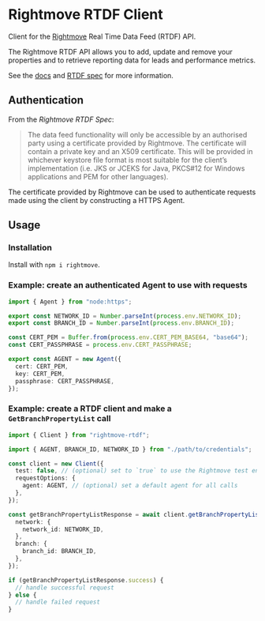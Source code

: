 [rightmove]: https://www.rightmove.co.uk
[adf-docs]: https://www.rightmove.co.uk/adf.html
[rtdf-spec]: https://media.rightmove.co.uk/ps/pdf/guides/adf/Rightmove_Real_Time_Datafeed_Specification.pdf

# Rightmove RTDF Client

Client for the [Rightmove][rightmove] Real Time Data Feed (RTDF) API.

The Rightmove RTDF API allows you to add, update and remove your properties and to retrieve reporting data for leads and performance metrics.

See the [docs][adf-docs] and [RTDF spec][rtdf-spec] for more information.


## Authentication

From the <cite>Rightmove RTDF Spec</cite>:
> The data feed functionality will only be accessible by an authorised party using a certificate provided by Rightmove. The certificate
will contain a private key and an X509 certificate. This will be provided in whichever keystore file format is most suitable for the
client’s implementation (i.e. JKS or JCEKS for Java, PKCS#12 for Windows applications and PEM for other languages).

The certificate provided by Rightmove can be used to authenticate requests made using the client by constructing a HTTPS Agent.


## Usage

### Installation

Install with `npm i rightmove`.

### Example: create an authenticated Agent to use with requests

```ts
import { Agent } from "node:https";

export const NETWORK_ID = Number.parseInt(process.env.NETWORK_ID);
export const BRANCH_ID = Number.parseInt(process.env.BRANCH_ID);

const CERT_PEM = Buffer.from(process.env.CERT_PEM_BASE64, "base64");
const CERT_PASSPHRASE = process.env.CERT_PASSPHRASE;

export const AGENT = new Agent({
  cert: CERT_PEM,
  key: CERT_PEM,
  passphrase: CERT_PASSPHRASE,
});
```

### Example: create a RTDF client and make a `GetBranchPropertyList` call

```ts
import { Client } from "rightmove-rtdf";

import { AGENT, BRANCH_ID, NETWORK_ID } from "./path/to/credentials";

const client = new Client({
  test: false, // (optional) set to `true` to use the Rightmove test endpoint
  requestOptions: {
    agent: AGENT, // (optional) set a default agent for all calls
  },
});

const getBranchPropertyListResponse = await client.getBranchPropertyList({
  network: {
    network_id: NETWORK_ID,
  },
  branch: {
    branch_id: BRANCH_ID,
  },
});

if (getBranchPropertyListResponse.success) {
  // handle successful request
} else {
  // handle failed request
}
```
